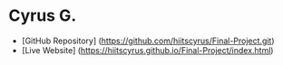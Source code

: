 # Cyrus G.

- [GitHub Repository] (https://github.com/hiitscyrus/Final-Project.git)
- [Live Website] (https://hiitscyrus.github.io/Final-Project/index.html)
